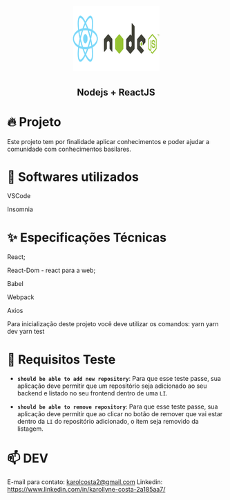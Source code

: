 <h1 align="center">
<img src="front-end\src\assets\nr.png" alt="ReactJS" width="200px" height="150px"/>
</h1>

<h2 align="center">
Nodejs + ReactJS
</h2>

# :fire: Projeto

<p>Este projeto tem por finalidade aplicar conhecimentos e poder ajudar a comunidade com conhecimentos basilares.</p>

# :thought_balloon: Softwares utilizados

<p>VSCode<p>
<p>Insomnia<p>

# :sparkles: Especificações Técnicas

<p>React;</p>
<p>React-Dom - react para a web;</p>
<p>Babel</p>
<p>Webpack</p>
<p>Axios</p>

<p>Para inicialização deste projeto você deve utilizar os comandos:
yarn 
yarn dev
yarn test </p>

# :dizzy: Requisitos Teste

- **`should be able to add new repository`**: Para que esse teste passe, sua aplicação deve permitir que um repositório seja adicionado ao seu backend e listado no seu frontend dentro de uma `LI`.

- **`should be able to remove repository`**: Para que esse teste passe, sua aplicação deve permitir que ao clicar no botão de remover que vai estar dentro da `LI` do repositório adicionado, o item seja removido da listagem.

# :mailbox: DEV

E-mail para contato: karolcosta2@gmail.com
Linkedin: https://www.linkedin.com/in/karollyne-costa-2a185aa7/

